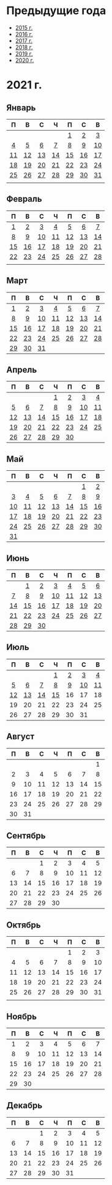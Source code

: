# Предыдущие года
 - [2015 г.](2015/index.md)
 - [2016 г.](2016/index.md)
 - [2017 г.](2017/index.md)
 - [2018 г.](2018/index.md)
 - [2019 г.](2019/index.md)
 - [2020 г.](2020/index.md)

# 2021 г.
## Январь
|П|В|С|Ч|П|С|В|
|:-:|:-:|:-:|:-:|:-:|:-:|:-:|
| | | | |[1](2021/01/2021.01.01.md)|[2](2021/01/2021.01.02.md)|[3](2021/01/2021.01.03.md)|
|[4](2021/01/2021.01.04.md)|[5](2021/01/2021.01.05.md)|[6](2021/01/2021.01.06.md)|[7](2021/01/2021.01.07.md)|[8](2021/01/2021.01.08.md)|[9](2021/01/2021.01.09.md)|[10](2021/01/2021.01.10.md)|
|[11](2021/01/2021.01.11.md)|[12](2021/01/2021.01.12.md)|[13](2021/01/2021.01.13.md)|[14](2021/01/2021.01.14.md)|[15](2021/01/2021.01.15.md)|[16](2021/01/2021.01.16.md)|[17](2021/01/2021.01.17.md)|
|[18](2021/01/2021.01.18.md)|[19](2021/01/2021.01.19.md)|[20](2021/01/2021.01.20.md)|[21](2021/01/2021.01.21.md)|[22](2021/01/2021.01.22.md)|[23](2021/01/2021.01.23.md)|[24](2021/01/2021.01.24.md)|
|[25](2021/01/2021.01.25.md)|[26](2021/01/2021.01.26.md)|[27](2021/01/2021.01.27.md)|[28](2021/01/2021.01.28.md)|[29](2021/01/2021.01.29.md)|[30](2021/01/2021.01.30.md)|[31](2021/01/2021.01.31.md)|
| | | | | | | |
## Февраль
|П|В|С|Ч|П|С|В|
|:-:|:-:|:-:|:-:|:-:|:-:|:-:|
|[1](2021/02/2021.02.01.md)|[2](2021/02/2021.02.02.md)|[3](2021/02/2021.02.03.md)|[4](2021/02/2021.02.04.md)|[5](2021/02/2021.02.05.md)|[6](2021/02/2021.02.06.md)|[7](2021/02/2021.02.07.md)|
|[8](2021/02/2021.02.08.md)|[9](2021/02/2021.02.09.md)|[10](2021/02/2021.02.10.md)|[11](2021/02/2021.02.11.md)|[12](2021/02/2021.02.12.md)|[13](2021/02/2021.02.13.md)|[14](2021/02/2021.02.14.md)|
|[15](2021/02/2021.02.15.md)|[16](2021/02/2021.02.16.md)|[17](2021/02/2021.02.17.md)|[18](2021/02/2021.02.18.md)|[19](2021/02/2021.02.19.md)|[20](2021/02/2021.02.20.md)|[21](2021/02/2021.02.21.md)|
|[22](2021/02/2021.02.22.md)|[23](2021/02/2021.02.23.md)|[24](2021/02/2021.02.24.md)|[25](2021/02/2021.02.25.md)|[26](2021/02/2021.02.26.md)|[27](2021/02/2021.02.27.md)|[28](2021/02/2021.02.28.md)|
| | | | | | | |
## Март
|П|В|С|Ч|П|С|В|
|:-:|:-:|:-:|:-:|:-:|:-:|:-:|
|[1](2021/03/2021.03.01.md)|[2](2021/03/2021.03.02.md)|[3](2021/03/2021.03.03.md)|[4](2021/03/2021.03.04.md)|[5](2021/03/2021.03.05.md)|[6](2021/03/2021.03.06.md)|[7](2021/03/2021.03.07.md)|
|[8](2021/03/2021.03.08.md)|[9](2021/03/2021.03.09.md)|[10](2021/03/2021.03.10.md)|[11](2021/03/2021.03.11.md)|[12](2021/03/2021.03.12.md)|[13](2021/03/2021.03.13.md)|[14](2021/03/2021.03.14.md)|
|[15](2021/03/2021.03.15.md)|[16](2021/03/2021.03.16.md)|[17](2021/03/2021.03.17.md)|[18](2021/03/2021.03.18.md)|[19](2021/03/2021.03.19.md)|[20](2021/03/2021.03.20.md)|[21](2021/03/2021.03.21.md)|
|[22](2021/03/2021.03.22.md)|[23](2021/03/2021.03.23.md)|[24](2021/03/2021.03.24.md)|[25](2021/03/2021.03.25.md)|[26](2021/03/2021.03.26.md)|[27](2021/03/2021.03.27.md)|[28](2021/03/2021.03.28.md)|
|[29](2021/03/2021.03.29.md)|[30](2021/03/2021.03.30.md)|[31](2021/03/2021.03.31.md)| | | | |
## Апрель
|П|В|С|Ч|П|С|В|
|:-:|:-:|:-:|:-:|:-:|:-:|:-:|
| | | |[1](2021/04/2021.04.01.md)|[2](2021/04/2021.04.02.md)|[3](2021/04/2021.04.03.md)|[4](2021/04/2021.04.04.md)|
|[5](2021/04/2021.04.05.md)|[6](2021/04/2021.04.06.md)|[7](2021/04/2021.04.07.md)|[8](2021/04/2021.04.08.md)|[9](2021/04/2021.04.09.md)|[10](2021/04/2021.04.10.md)|[11](2021/04/2021.04.11.md)|
|[12](2021/04/2021.04.12.md)|[13](2021/04/2021.04.13.md)|[14](2021/04/2021.04.14.md)|[15](2021/04/2021.04.15.md)|[16](2021/04/2021.04.16.md)|[17](2021/04/2021.04.17.md)|[18](2021/04/2021.04.18.md)|
|[19](2021/04/2021.04.19.md)|[20](2021/04/2021.04.20.md)|[21](2021/04/2021.04.21.md)|[22](2021/04/2021.04.22.md)|[23](2021/04/2021.04.23.md)|[24](2021/04/2021.04.24.md)|[25](2021/04/2021.04.25.md)|
|[26](2021/04/2021.04.26.md)|[27](2021/04/2021.04.27.md)|[28](2021/04/2021.04.28.md)|[29](2021/04/2021.04.29.md)|[30](2021/04/2021.04.30.md)| | |
## Май
|П|В|С|Ч|П|С|В|
|:-:|:-:|:-:|:-:|:-:|:-:|:-:|
| | | | | |[1](2021/05/2021.05.01.md)|[2](2021/05/2021.05.02.md)|
|[3](2021/05/2021.05.03.md)|[4](2021/05/2021.05.04.md)|[5](2021/05/2021.05.05.md)|[6](2021/05/2021.05.06.md)|[7](2021/05/2021.05.07.md)|[8](2021/05/2021.05.08.md)|[9](2021/05/2021.05.09.md)|
|[10](2021/05/2021.05.10.md)|[11](2021/05/2021.05.11.md)|[12](2021/05/2021.05.12.md)|[13](2021/05/2021.05.13.md)|[14](2021/05/2021.05.14.md)|[15](2021/05/2021.05.15.md)|[16](2021/05/2021.05.16.md)|
|[17](2021/05/2021.05.17.md)|[18](2021/05/2021.05.18.md)|[19](2021/05/2021.05.19.md)|[20](2021/05/2021.05.20.md)|[21](2021/05/2021.05.21.md)|[22](2021/05/2021.05.22.md)|[23](2021/05/2021.05.23.md)|
|[24](2021/05/2021.05.24.md)|[25](2021/05/2021.05.25.md)|[26](2021/05/2021.05.26.md)|[27](2021/05/2021.05.27.md)|[28](2021/05/2021.05.28.md)|[29](2021/05/2021.05.29.md)|[30](2021/05/2021.05.30.md)|
|[31](2021/05/2021.05.31.md)| | | | | | |
## Июнь
|П|В|С|Ч|П|С|В|
|:-:|:-:|:-:|:-:|:-:|:-:|:-:|
| |[1](2021/06/2021.06.01.md)|[2](2021/06/2021.06.02.md)|[3](2021/06/2021.06.03.md)|[4](2021/06/2021.06.04.md)|[5](2021/06/2021.06.05.md)|[6](2021/06/2021.06.06.md)|
|[7](2021/06/2021.06.07.md)|[8](2021/06/2021.06.08.md)|[9](2021/06/2021.06.09.md)|[10](2021/06/2021.06.10.md)|[11](2021/06/2021.06.11.md)|[12](2021/06/2021.06.12.md)|[13](2021/06/2021.06.13.md)|
|[14](2021/06/2021.06.14.md)|[15](2021/06/2021.06.15.md)|[16](2021/06/2021.06.16.md)|[17](2021/06/2021.06.17.md)|[18](2021/06/2021.06.18.md)|[19](2021/06/2021.06.19.md)|[20](2021/06/2021.06.20.md)|
|[21](2021/06/2021.06.21.md)|[22](2021/06/2021.06.22.md)|[23](2021/06/2021.06.23.md)|[24](2021/06/2021.06.24.md)|[25](2021/06/2021.06.25.md)|[26](2021/06/2021.06.26.md)|[27](2021/06/2021.06.27.md)|
|[28](2021/06/2021.06.28.md)|[29](2021/06/2021.06.29.md)|[30](2021/06/2021.06.30.md)| | | | |
## Июль
|П|В|С|Ч|П|С|В|
|:-:|:-:|:-:|:-:|:-:|:-:|:-:|
| | | |[1](2021/07/2021.07.01.md)|[2](2021/07/2021.07.02.md)|[3](2021/07/2021.07.03.md)|[4](2021/07/2021.07.04.md)|
|[5](2021/07/2021.07.05.md)|[6](2021/07/2021.07.06.md)|[7](2021/07/2021.07.07.md)|[8](2021/07/2021.07.08.md)|[9](2021/07/2021.07.09.md)|[10](2021/07/2021.07.10.md)|[11](2021/07/2021.07.11.md)|
|[12](2021/07/2021.07.12.md)|[13](2021/07/2021.07.13.md)|[14](2021/07/2021.07.14.md)|[15](2021/07/2021.07.15.md)|16|17|18|
|19|20|21|22|23|24|25|
|26|27|28|29|30|31| |
## Август
|П|В|С|Ч|П|С|В|
|:-:|:-:|:-:|:-:|:-:|:-:|:-:|
| | | | | | |1|
|2|3|4|5|6|7|8|
|9|10|11|12|13|14|15|
|16|17|18|19|20|21|22|
|23|24|25|26|27|28|29|
|30|31| | | | | |
## Сентябрь
|П|В|С|Ч|П|С|В|
|:-:|:-:|:-:|:-:|:-:|:-:|:-:|
| | |1|2|3|4|5|
|6|7|8|9|10|11|12|
|13|14|15|16|17|18|19|
|20|21|22|23|24|25|26|
|27|28|29|30| | | |
## Октябрь
|П|В|С|Ч|П|С|В|
|:-:|:-:|:-:|:-:|:-:|:-:|:-:|
| | | | |1|2|3|
|4|5|6|7|8|9|10|
|11|12|13|14|15|16|17|
|18|19|20|21|22|23|24|
|25|26|27|28|29|30|31|
| | | | | | | |
## Ноябрь
|П|В|С|Ч|П|С|В|
|:-:|:-:|:-:|:-:|:-:|:-:|:-:|
|1|2|3|4|5|6|7|
|8|9|10|11|12|13|14|
|15|16|17|18|19|20|21|
|22|23|24|25|26|27|28|
|29|30| | | | | |
## Декабрь
|П|В|С|Ч|П|С|В|
|:-:|:-:|:-:|:-:|:-:|:-:|:-:|
| | |1|2|3|4|5|
|6|7|8|9|10|11|12|
|13|14|15|16|17|18|19|
|20|21|22|23|24|25|26|
|27|28|29|30|31| | |
